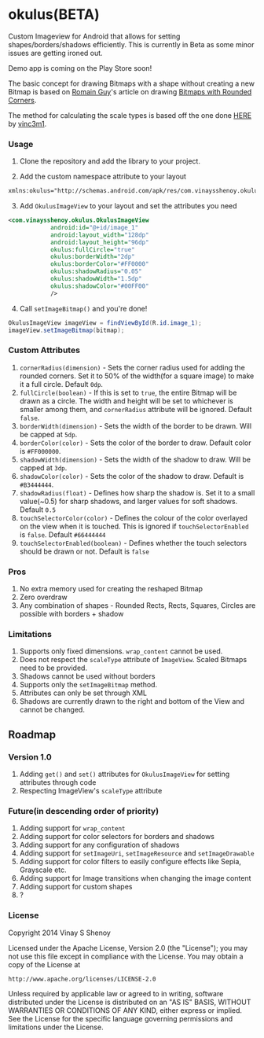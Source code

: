 okulus(BETA)
============
Custom Imageview for Android that allows for setting shapes/borders/shadows efficiently. This is currently in Beta as some minor issues are getting ironed out.

Demo app is coming on the Play Store soon!

The basic concept for drawing Bitmaps with a shape without creating a new Bitmap is based on [Romain Guy](https://plus.google.com/+RomainGuy)'s article on drawing [Bitmaps with Rounded Corners](http://www.curious-creature.org/2012/12/11/android-recipe-1-image-with-rounded-corners/).

The method for calculating the scale types is based off the one done [HERE](https://github.com/vinc3m1/RoundedImageView) by [vinc3m1](https://github.com/vinc3m1).

### Usage
1. Clone the repository and add the library to your project.

2. Add the custom namespace attribute to your layout 
```xml
xmlns:okulus="http://schemas.android.com/apk/res/com.vinaysshenoy.okulus
```

3. Add `OkulusImageView` to your layout and set the attributes you need
```xml
<com.vinaysshenoy.okulus.OkulusImageView
            android:id="@+id/image_1"
            android:layout_width="128dp"
            android:layout_height="96dp"
            okulus:fullCircle="true"
            okulus:borderWidth="2dp"
            okulus:borderColor="#FF0000"
            okulus:shadowRadius="0.05"
            okulus:shadowWidth="1.5dp"
            okulus:shadowColor="#00FF00"
            />
```

4. Call `setImageBitmap()` and you're done!
```java
OkulusImageView imageView = findViewById(R.id.image_1);
imageView.setImageBitmap(bitmap);
```

### Custom Attributes
1. `cornerRadius(dimension)` - Sets the corner radius used for adding the rounded corners. Set it to 50% of the width(for a square image) to make it a full circle. Default `0dp`.
2. `fullCircle(boolean)` - If this is set to `true`, the entire Bitmap will be drawn as a circle. The width and height will be set to whichever is smaller among them, and `cornerRadius` attribute will be ignored. Default `false`.
3. `borderWidth(dimension)` - Sets the width of the border to be drawn. Will be capped at `5dp`.
4. `borderColor(color)` - Sets the color of the border to draw. Default color is `#FF000000`.
5. `shadowWidth(dimension)` - Sets the width of the shadow to draw. Will be capped at `3dp`.
6. `shadowColor(color)` - Sets the color of the shadow to draw. Default is `#B3444444`.
7. `shadowRadius(float)` - Defines how sharp the shadow is. Set it to a small value(~0.5) for sharp shadows, and larger values for soft shadows. Default `0.5`
8. `touchSelectorColor(color)` - Defines the colour of the color overlayed on the view when it is touched. This is ignored if `touchSelectorEnabled` is `false`. Default `#66444444`
9. `touchSelectorEnabled(boolean)` - Defines whether the touch selectors should be drawn or not. Default is `false`

### Pros
1. No extra memory used for creating the reshaped Bitmap
2. Zero overdraw
3. Any combination of shapes - Rounded Rects, Rects, Squares, Circles are possible with borders + shadow
 
### Limitations
1. Supports only fixed dimensions. `wrap_content` cannot be used.
2. Does not respect the `scaleType` attribute of `ImageView`. Scaled Bitmaps need to be provided.
3. Shadows cannot be used without borders
4. Supports only the `setImageBitmap` method.
5. Attributes can only be set through XML
6. Shadows are currently drawn to the right and bottom of the View and cannot be changed.

## Roadmap
### Version 1.0
1. Adding `get()` and `set()` attributes for `OkulusImageView` for setting attributes through code
2. Respecting ImageView's `scaleType` attribute
 
### Future(in descending order of priority)
1. Adding support for `wrap_content`
2. Adding support for color selectors for borders and shadows
3. Adding support for any configuration of shadows
4. Adding support for `setImageUri`, `setImageResource` and `setImageDrawable`
5. Adding support for color filters to easily configure effects like Sepia, Grayscale etc.
6. Adding support for Image transitions when changing the image content
7. Adding support for custom shapes
8. ?

### License
Copyright 2014 Vinay S Shenoy

Licensed under the Apache License, Version 2.0 (the "License");
you may not use this file except in compliance with the License.
You may obtain a copy of the License at

    http://www.apache.org/licenses/LICENSE-2.0

Unless required by applicable law or agreed to in writing, software
distributed under the License is distributed on an "AS IS" BASIS,
WITHOUT WARRANTIES OR CONDITIONS OF ANY KIND, either express or implied.
See the License for the specific language governing permissions and
limitations under the License.
